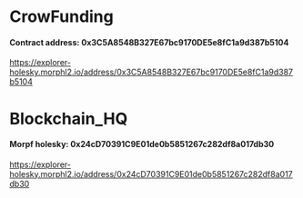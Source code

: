 # CrowFunding

#### Contract address: 0x3C5A8548B327E67bc9170DE5e8fC1a9d387b5104
https://explorer-holesky.morphl2.io/address/0x3C5A8548B327E67bc9170DE5e8fC1a9d387b5104

# Blockchain_HQ

#### Morpf holesky: 0x24cD70391C9E01de0b5851267c282df8a017db30
https://explorer-holesky.morphl2.io/address/0x24cD70391C9E01de0b5851267c282df8a017db30


